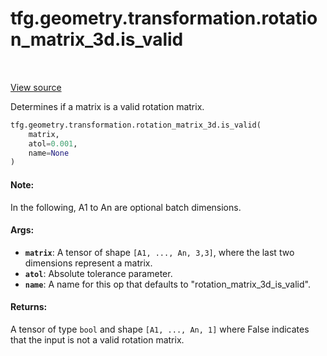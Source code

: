 <div itemscope itemtype="http://developers.google.com/ReferenceObject">
<meta itemprop="name" content="tfg.geometry.transformation.rotation_matrix_3d.is_valid" />
<meta itemprop="path" content="Stable" />
</div>

# tfg.geometry.transformation.rotation_matrix_3d.is_valid

<table class="tfo-notebook-buttons tfo-api" align="left">
</table>

<a target="_blank" href="https://github.com/tensorflow/graphics/blob/master/tensorflow_graphics/geometry/transformation/rotation_matrix_3d.py">View
source</a>

Determines if a matrix is a valid rotation matrix.

``` python
tfg.geometry.transformation.rotation_matrix_3d.is_valid(
    matrix,
    atol=0.001,
    name=None
)
```

<!-- Placeholder for "Used in" -->

#### Note:

In the following, A1 to An are optional batch dimensions.

#### Args:

* <b>`matrix`</b>: A tensor of shape `[A1, ..., An, 3,3]`, where the last two
  dimensions represent a matrix.
* <b>`atol`</b>: Absolute tolerance parameter.
* <b>`name`</b>: A name for this op that defaults to "rotation_matrix_3d_is_valid".


#### Returns:

A tensor of type `bool` and shape `[A1, ..., An, 1]` where False indicates that
the input is not a valid rotation matrix.
